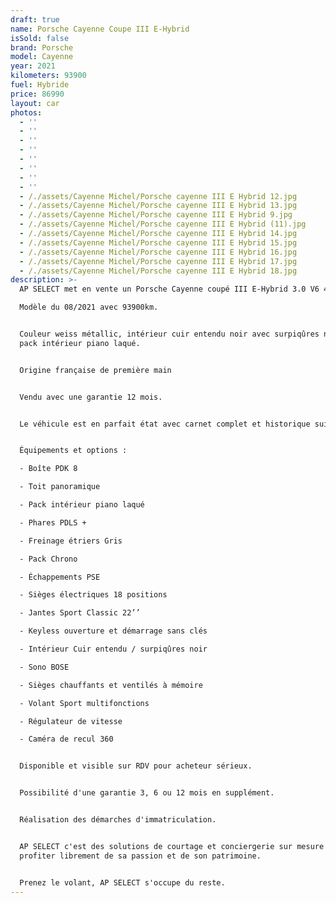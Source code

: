 ```yaml
---
draft: true
name: Porsche Cayenne Coupe III E-Hybrid
isSold: false
brand: Porsche
model: Cayenne
year: 2021
kilometers: 93900
fuel: Hybride
price: 86990
layout: car
photos:
  - ''
  - ''
  - ''
  - ''
  - ''
  - ''
  - ''
  - ''
  - /./assets/Cayenne Michel/Porsche cayenne III E Hybrid 12.jpg
  - /./assets/Cayenne Michel/Porsche cayenne III E Hybrid 13.jpg
  - /./assets/Cayenne Michel/Porsche cayenne III E Hybrid 9.jpg
  - /./assets/Cayenne Michel/Porsche cayenne III E Hybrid (11).jpg
  - /./assets/Cayenne Michel/Porsche cayenne III E Hybrid 14.jpg
  - /./assets/Cayenne Michel/Porsche cayenne III E Hybrid 15.jpg
  - /./assets/Cayenne Michel/Porsche cayenne III E Hybrid 16.jpg
  - /./assets/Cayenne Michel/Porsche cayenne III E Hybrid 17.jpg
  - /./assets/Cayenne Michel/Porsche cayenne III E Hybrid 18.jpg
description: >-
  AP SELECT met en vente un Porsche Cayenne coupé III E-Hybrid 3.0 V6 462ch PDK.

  Modèle du 08/2021 avec 93900km.


  Couleur weiss métallic, intérieur cuir entendu noir avec surpiqûres noir et
  pack intérieur piano laqué.


  Origine française de première main


  Vendu avec une garantie 12 mois.


  Le véhicule est en parfait état avec carnet complet et historique suivi.


  Équipements et options :

  - Boîte PDK 8

  - Toit panoramique

  - Pack intérieur piano laqué

  - Phares PDLS +

  - Freinage étriers Gris

  - Pack Chrono

  - Échappements PSE

  - Sièges électriques 18 positions

  - Jantes Sport Classic 22’’

  - Keyless ouverture et démarrage sans clés

  - Intérieur Cuir entendu / surpiqûres noir

  - Sono BOSE

  - Sièges chauffants et ventilés à mémoire

  - Volant Sport multifonctions

  - Régulateur de vitesse

  - Caméra de recul 360


  Disponible et visible sur RDV pour acheteur sérieux.


  Possibilité d'une garantie 3, 6 ou 12 mois en supplément.


  Réalisation des démarches d'immatriculation.


  AP SELECT c'est des solutions de courtage et conciergerie sur mesure pour
  profiter librement de sa passion et de son patrimoine.


  Prenez le volant, AP SELECT s'occupe du reste.
---
```




